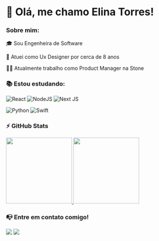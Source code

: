 # 👋 Olá, me chamo Elina Torres! 

### Sobre mim:

🎓 Sou Engenheira de Software

🔎 Atuei como Ux Designer por cerca de 8 anos

👩‍💻 Atualmente trabalho como Product Manager na Stone


### 📚 Estou estudando:

![React](https://img.shields.io/badge/react-%2320232a.svg?style=for-the-badge&logo=react&logoColor=%2361DAFB) 
![NodeJS](https://img.shields.io/badge/node.js-6DA55F?style=for-the-badge&logo=node.js&logoColor=white) 
![Next JS](https://img.shields.io/badge/Next-black?style=for-the-badge&logo=next.js&logoColor=white) 


![Python](https://img.shields.io/badge/python-3670A0?style=for-the-badge&logo=python&logoColor=ffdd54)
![Swift](https://img.shields.io/badge/swift-F54A2A?style=for-the-badge&logo=swift&logoColor=white)



### ⚡ GitHub Stats 

<div>
  <a href="https://github.com/elinatorresn">
    <img height="180em" src="https://github-readme-stats.vercel.app/api/top-langs/?username=elinatorresn&layout=compact&langs_count=7&theme=dracula"/>
    <img height="180em" src="https://github-readme-stats.vercel.app/api?username=elinatorresn&show_icons=true&theme=dracula&include_all_commits=true&count_private=true"/>
  </a>
</div>



### 📭 Entre em contato comigo! 
<div>
  <a href="https://www.linkedin.com/in/elina-torres/" target="_blank"><img src="https://img.shields.io/badge/-LinkedIn-%230077B5?style=for-the-badge&logo=linkedin&logoColor=white" target="_blank"></a>
  <a href="https://instagram.com/elinatorresn" target="_blank"><img src="https://img.shields.io/badge/-Instagram-%23E4405F?style=for-the-badge&logo=instagram&logoColor=white" target="_blank"></a>
</div>
